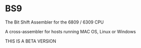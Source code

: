 BS9
===

The Bit Shift Assembler for the 6809 / 6309 CPU

A cross-assembler for hosts running MAC OS, Linux or Windows

THIS IS A BETA VERSION

